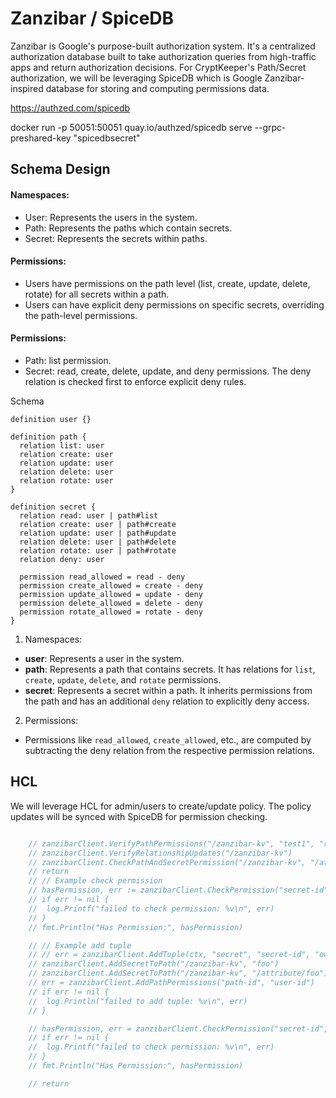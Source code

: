 
# Zanzibar / SpiceDB
Zanzibar is Google's purpose-built authorization system. It's a centralized authorization database built to take authorization queries from high-traffic apps and return authorization decisions. For CryptKeeper's Path/Secret authorization, we will be leveraging SpiceDB which is Google Zanzibar-inspired database for storing and computing permissions data.

https://authzed.com/spicedb

docker run -p 50051:50051 quay.io/authzed/spicedb serve --grpc-preshared-key "spicedbsecret"


## Schema Design

#### Namespaces:
- User: Represents the users in the system.
- Path: Represents the paths which contain secrets.
- Secret: Represents the secrets within paths.

#### Permissions:
- Users have permissions on the path level (list, create, update, delete, rotate) for all secrets within a path.
- Users can have explicit deny permissions on specific secrets, overriding the path-level permissions.


#### Permissions:
- Path: list permission.
- Secret: read, create, delete, update, and deny permissions. The deny relation is checked first to enforce explicit deny rules.

Schema

```
definition user {}

definition path {
  relation list: user
  relation create: user
  relation update: user
  relation delete: user
  relation rotate: user
}

definition secret {
  relation read: user | path#list
  relation create: user | path#create
  relation update: user | path#update
  relation delete: user | path#delete
  relation rotate: user | path#rotate
  relation deny: user

  permission read_allowed = read - deny
  permission create_allowed = create - deny
  permission update_allowed = update - deny
  permission delete_allowed = delete - deny
  permission rotate_allowed = rotate - deny
}
```

1. Namespaces:
- **user**: Represents a user in the system.
- **path**: Represents a path that contains secrets. It has relations for `list`, `create`, `update`, `delete`, and `rotate` permissions.
- **secret**: Represents a secret within a path. It inherits permissions from the path and has an additional `deny` relation to explicitly deny access.


2. Permissions:
- Permissions like `read_allowed`, `create_allowed`, etc., are computed by subtracting the deny relation from the respective permission relations.


## HCL
We will leverage HCL for admin/users to create/update policy. The policy updates will be synced with SpiceDB for permission checking.




```go

	// zanzibarClient.VerifyPathPermissions("/zanzibar-kv", "test1", "read")
	// zanzibarClient.VerifyRelationshipUpdates("/zanzibar-kv")
	// zanzibarClient.CheckPathAndSecretPermission("/zanzibar-kv", "/attribute/foo", "read", "test1")
	// return
	// // Example check permission
	// hasPermission, err := zanzibarClient.CheckPermission("secret-id", "read_allowed", "user-id")
	// if err != nil {
	// 	log.Printf("failed to check permission: %v\n", err)
	// }
	// fmt.Println("Has Permission:", hasPermission)

	// // Example add tuple
	// // err = zanzibarClient.AddTuple(ctx, "secret", "secret-id", "owner", "user-id")
	// zanzibarClient.AddSecretToPath("/zanzibar-kv", "foo")
	// zanzibarClient.AddSecretToPath("/zanzibar-kv", "/attribute/foo")
	// err = zanzibarClient.AddPathPermissions("path-id", "user-id")
	// if err != nil {
	// 	log.Println("failed to add tuple: %v\n", err)
	// }

	// hasPermission, err = zanzibarClient.CheckPermission("secret-id", "read_allowed", "user-id")
	// if err != nil {
	// 	log.Printf("failed to check permission: %v\n", err)
	// }
	// fmt.Println("Has Permission:", hasPermission)

	// return
  ```